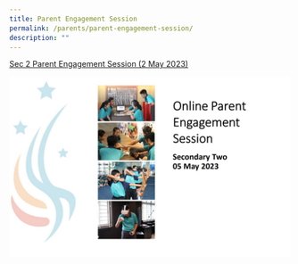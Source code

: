 ```yaml
---
title: Parent Engagement Session
permalink: /parents/parent-engagement-session/
description: ""
---
```


[Sec 2 Parent Engagement Session (2 May 2023)](/files/Parents/2023%20online%20parent%20engagement%20session%20sec%202_05%20may_school%20website.pdf)


![](/images/Parents/parent%20engagement%20sec%202.PNG)


